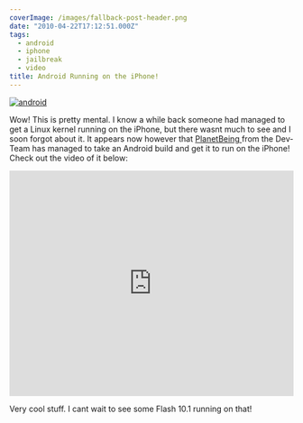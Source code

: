 ```yaml
---
coverImage: /images/fallback-post-header.png
date: "2010-04-22T17:12:51.000Z"
tags:
  - android
  - iphone
  - jailbreak
  - video
title: Android Running on the iPhone!
---
```


[![](/wp-content/uploads/2010/04/android.gif "android")](/wp-content/uploads/2010/04/android.gif)

Wow! This is pretty mental. I know a while back someone had managed to get a Linux kernel running on the iPhone, but there wasnt much to see and I soon forgot about it. It appears now however that [PlanetBeing ](https://linuxoniphone.blogspot.com/2010/04/ive-been-working-on-this-quietly-in.html)from the Dev-Team has managed to take an Android build and get it to run on the iPhone! Check out the video of it below:<!-- more -->

<iframe width="100%" height="400" src="https://www.youtube.com/embed/5yO2KQHkt4A" frameborder="0" allow="accelerometer; autoplay; clipboard-write; encrypted-media; gyroscope; picture-in-picture" allowfullscreen></iframe>

Very cool stuff. I cant wait to see some Flash 10.1 running on that!
